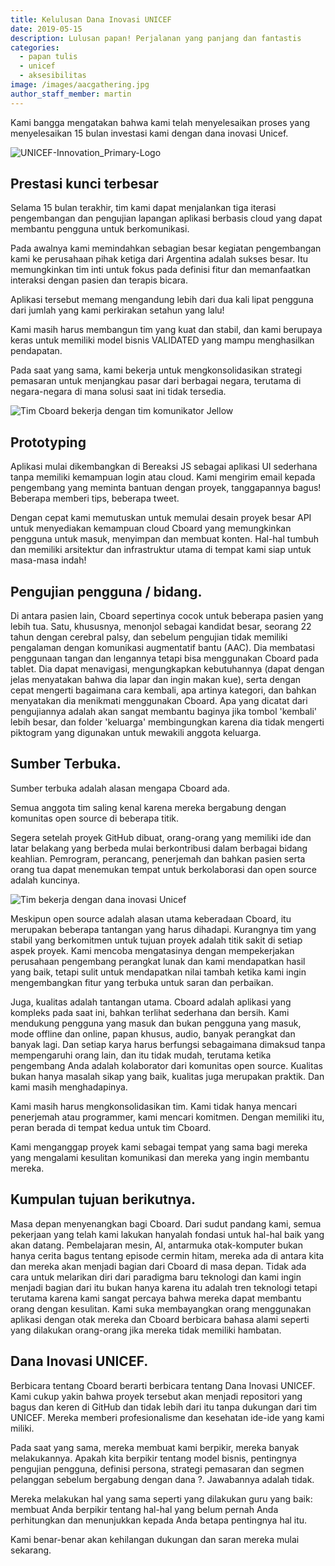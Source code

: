 ```yaml
---
title: Kelulusan Dana Inovasi UNICEF
date: 2019-05-15
description: Lulusan papan! Perjalanan yang panjang dan fantastis
categories:
  - papan tulis
  - unicef
  - aksesibilitas
image: /images/aacgathering.jpg
author_staff_member: martin
---
```

Kami bangga mengatakan bahwa kami telah menyelesaikan proses yang menyelesaikan 15 bulan investasi kami dengan dana inovasi Unicef.

![UNICEF-Innovation_Primary-Logo](/images/UNICEF-Innovation_Primary-Logo.png)

## Prestasi kunci terbesar
Selama 15 bulan terakhir, tim kami dapat menjalankan tiga iterasi pengembangan dan pengujian lapangan aplikasi berbasis cloud yang dapat membantu pengguna untuk berkomunikasi.

Pada awalnya kami memindahkan sebagian besar kegiatan pengembangan kami ke perusahaan pihak ketiga dari Argentina adalah sukses besar. Itu memungkinkan tim inti untuk fokus pada definisi fitur dan memanfaatkan interaksi dengan pasien dan terapis bicara.

Aplikasi tersebut memang mengandung lebih dari dua kali lipat pengguna dari jumlah yang kami perkirakan setahun yang lalu!

Kami masih harus membangun tim yang kuat dan stabil, dan kami berupaya keras untuk memiliki model bisnis VALIDATED yang mampu menghasilkan pendapatan.

Pada saat yang sama, kami bekerja untuk mengkonsolidasikan strategi pemasaran untuk menjangkau pasar dari berbagai negara, terutama di negara-negara di mana solusi saat ini tidak tersedia.

![Tim Cboard bekerja dengan tim komunikator Jellow ](/images/aacgathering3.jpg)

## Prototyping
Aplikasi mulai dikembangkan di Bereaksi JS sebagai aplikasi UI sederhana tanpa memiliki kemampuan login atau cloud. Kami mengirim email kepada pengembang yang meminta bantuan dengan proyek, tanggapannya bagus! Beberapa memberi tips, beberapa tweet.

Dengan cepat kami memutuskan untuk memulai desain proyek besar API untuk menyediakan kemampuan cloud Cboard yang memungkinkan pengguna untuk masuk, menyimpan dan membuat konten. Hal-hal tumbuh dan memiliki arsitektur dan infrastruktur utama di tempat kami siap untuk masa-masa indah!

## Pengujian pengguna / bidang.
Di antara pasien lain, Cboard sepertinya cocok untuk beberapa pasien yang lebih tua. Satu, khususnya, menonjol sebagai kandidat besar, seorang 22 tahun dengan cerebral palsy, dan sebelum pengujian tidak memiliki pengalaman dengan komunikasi augmentatif bantu (AAC). Dia membatasi penggunaan tangan dan lengannya tetapi bisa menggunakan Cboard pada tablet. Dia dapat menavigasi, mengungkapkan kebutuhannya (dapat dengan jelas menyatakan bahwa dia lapar dan ingin makan kue), serta dengan cepat mengerti bagaimana cara kembali, apa artinya kategori, dan bahkan menyatakan dia menikmati menggunakan Cboard. Apa yang dicatat dari pengujiannya adalah akan sangat membantu baginya jika tombol 'kembali' lebih besar, dan folder 'keluarga' membingungkan karena dia tidak mengerti piktogram yang digunakan untuk mewakili anggota keluarga.

## Sumber Terbuka.
Sumber terbuka adalah alasan mengapa Cboard ada.

Semua anggota tim saling kenal karena mereka bergabung dengan komunitas open source di beberapa titik.

Segera setelah proyek GitHub dibuat, orang-orang yang memiliki ide dan latar belakang yang berbeda mulai berkontribusi dalam berbagai bidang keahlian. Pemrogram, perancang, penerjemah dan bahkan pasien serta orang tua dapat menemukan tempat untuk berkolaborasi dan open source adalah kuncinya.

![Tim bekerja dengan dana inovasi Unicef](/images/aacgathering2.jpg)

Meskipun open source adalah alasan utama keberadaan Cboard, itu merupakan beberapa tantangan yang harus dihadapi. Kurangnya tim yang stabil yang berkomitmen untuk tujuan proyek adalah titik sakit di setiap aspek proyek. Kami mencoba mengatasinya dengan mempekerjakan perusahaan pengembang perangkat lunak dan kami mendapatkan hasil yang baik, tetapi sulit untuk mendapatkan nilai tambah ketika kami ingin mengembangkan fitur yang terbuka untuk saran dan perbaikan.

Juga, kualitas adalah tantangan utama. Cboard adalah aplikasi yang kompleks pada saat ini, bahkan terlihat sederhana dan bersih. Kami mendukung pengguna yang masuk dan bukan pengguna yang masuk, mode offline dan online, papan khusus, audio, banyak perangkat dan banyak lagi. Dan setiap karya harus berfungsi sebagaimana dimaksud tanpa mempengaruhi orang lain, dan itu tidak mudah, terutama ketika pengembang Anda adalah kolaborator dari komunitas open source. Kualitas bukan hanya masalah sikap yang baik, kualitas juga merupakan praktik. Dan kami masih menghadapinya.

Kami masih harus mengkonsolidasikan tim. Kami tidak hanya mencari penerjemah atau programmer, kami mencari komitmen. Dengan memiliki itu, peran berada di tempat kedua untuk tim Cboard.

Kami menganggap proyek kami sebagai tempat yang sama bagi mereka yang mengalami kesulitan komunikasi dan mereka yang ingin membantu mereka.

## Kumpulan tujuan berikutnya.
Masa depan menyenangkan bagi Cboard. Dari sudut pandang kami, semua pekerjaan yang telah kami lakukan hanyalah fondasi untuk hal-hal baik yang akan datang. Pembelajaran mesin, AI, antarmuka otak-komputer bukan hanya cerita bagus tentang episode cermin hitam, mereka ada di antara kita dan mereka akan menjadi bagian dari Cboard di masa depan. Tidak ada cara untuk melarikan diri dari paradigma baru teknologi dan kami ingin menjadi bagian dari itu bukan hanya karena itu adalah tren teknologi tetapi terutama karena kami sangat percaya bahwa mereka dapat membantu orang dengan kesulitan. Kami suka membayangkan orang menggunakan aplikasi dengan otak mereka dan Cboard berbicara bahasa alami seperti yang dilakukan orang-orang jika mereka tidak memiliki hambatan.

## Dana Inovasi UNICEF.
Berbicara tentang Cboard berarti berbicara tentang Dana Inovasi UNICEF. Kami cukup yakin bahwa proyek tersebut akan menjadi repositori yang bagus dan keren di GitHub dan tidak lebih dari itu tanpa dukungan dari tim UNICEF. Mereka memberi profesionalisme dan kesehatan ide-ide yang kami miliki.

Pada saat yang sama, mereka membuat kami berpikir, mereka banyak melakukannya. Apakah kita berpikir tentang model bisnis, pentingnya pengujian pengguna, definisi persona, strategi pemasaran dan segmen pelanggan sebelum bergabung dengan dana ?. Jawabannya adalah tidak.

Mereka melakukan hal yang sama seperti yang dilakukan guru yang baik: membuat Anda berpikir tentang hal-hal yang belum pernah Anda perhitungkan dan menunjukkan kepada Anda betapa pentingnya hal itu.

Kami benar-benar akan kehilangan dukungan dan saran mereka mulai sekarang. 
